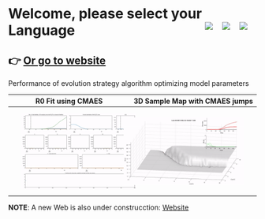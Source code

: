 # Welcome, please select your Language <a href="../../blob/master/README.es.md"><img src="../../blob/master/images/Flag_of_Spain.png" align="right" hspace="0" vspace="0" width="35px"></a> <a href="../../blob/master/README.en.md"><img src="../../blob/master/images/Flag_of_Union.png" align="right" hspace="0" vspace="0" width="35px"></a><a href="../../blob/master/README.ga.md"><img src="../../blob/master/images/Flag_of_Galicia.png" align="right" hspace="0" vspace="0" width="35px"></a>


## :point_right: [Or go to website](https://mmatabuena.github.io/forecastCovid/.)

Performance of evolution strategy algorithm optimizing model parameters

| R0 Fit using CMAES  | 3D Sample Map with CMAES jumps  |
| ------------- | ------------- |
| <img src="./images/animation.gif" align="left" hspace="20" vspace="10" width="360px"> | <img src="./images/leon.gif" align="right" hspace="20" vspace="10" width="380px"> |


**NOTE**: A new Web is also under construcction: [Website](https://github.com/covid19-modeling)




